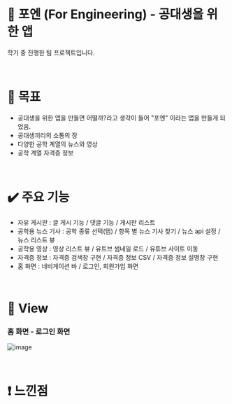 # 📱​ 포엔 (For Engineering) - 공대생을 위한 앱
학기 중 진행한 팀 프로젝트입니다.

</br>

# 🎯 목표
- 공대생을 위한 앱을 만들면 어떨까?라고 생각이 들어 "포엔" 이라는 앱을 만들게 되었음.
- 공대생끼리의 소통의 장
- 다양한 공학 계열의 뉴스와 영상
- 공학 계열 자격증 정보
</br>

# ✔️​ 주요 기능
- 자유 게시판 : 글 게시 기능 / 댓글 기능 / 게시판 리스트
- 공학용 뉴스 기사 : 공학 종류 선택(탭) / 항목 별 뉴스 기사 찾기 / 뉴스 api 설정 / 뉴스 리스트 뷰
- 공학용 영상 : 영상 리스트 뷰 / 유트브 썸네일 로드 / 유튜브 사이트 이동
- 자격증 정보 : 자격증 검색창 구현 / 자격증 정보 CSV / 자격증 정보 설명창 구현
- 홈 화면 : 네비게이션 바 / 로그인, 회원가입 화면
</br>

# 🔳​ View
### 홈 화면 - 로그인 화면
![image](https://github.com/gaeun120312/Foren/assets/92353486/3719666c-6555-4c04-be7a-80213cc62cf5)

</br>

# ❗ 느낀점

</br>

